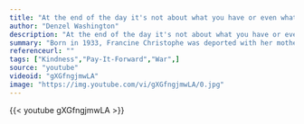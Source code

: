```yaml
---
title: "At the end of the day it's not about what you have or even what you've accomplished. ..It's about who you've lifted up, who you've made better. It's about what you've given back."
author: "Denzel Washington"
description: "At the end of the day it's not about what you have or even what you've accomplished. ..It's about who you've lifted up, who you've made better. It's about what you've given back. - Denzel Washington quotes from GetInspired365.com"
summary: "Born in 1933, Francine Christophe was deported with her mother at the Bergen-Belsen concentration camp in 1944. Released the following year, she continues to share her experience and memories, particularly with the younger generations."
referenceurl: ""
tags: ["Kindness","Pay-It-Forward","War",]
source: "youtube"
videoid: "gXGfngjmwLA"
image: "https://img.youtube.com/vi/gXGfngjmwLA/0.jpg"
---
```


{{< youtube gXGfngjmwLA >}}
